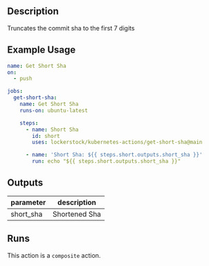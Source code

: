 <!-- action-docs-description -->

## Description

Truncates the commit sha to the first 7 digits

<!-- action-docs-description -->

## Example Usage

```yaml
name: Get Short Sha
on:
  - push

jobs:
  get-short-sha:
    name: Get Short Sha
    runs-on: ubuntu-latest

    steps:
      - name: Short Sha
        id: short
        uses: lockerstock/kubernetes-actions/get-short-sha@main

      - name: 'Short Sha: ${{ steps.short.outputs.short_sha }}'
        run: echo "${{ steps.short.outputs.short_sha }}"
```

<!-- action-docs-inputs -->

<!-- action-docs-inputs -->

<!-- action-docs-outputs -->

## Outputs

| parameter | description   |
| --------- | ------------- |
| short_sha | Shortened Sha |

<!-- action-docs-outputs -->

<!-- action-docs-runs -->

## Runs

This action is a `composite` action.

<!-- action-docs-runs -->
